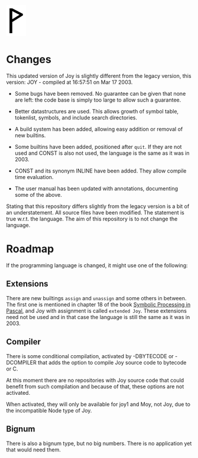  ![](Wynn.PNG)
==============

Changes
=======

This updated version of Joy is slightly different from the legacy version,
this version: JOY  -  compiled at 16:57:51 on Mar 17 2003.

- Some bugs have been removed. No guarantee can be given that none are left:
  the code base is simply too large to allow such a guarantee.

- Better datastructures are used. This allows growth of symbol table,
  tokenlist, symbols, and include search directories.

- A build system has been added, allowing easy addition or removal of new
  builtins.

- Some builtins have been added, positioned after `quit`. If they are not used
  and CONST is also not used, the language is the same as it was in 2003.

- CONST and its synonym INLINE have been added. They allow compile time
  evaluation.

- The user manual has been updated with annotations, documenting some of the
  above.

Stating that this repository differs slightly from the legacy version is a bit
of an understatement. All source files have been modified. The statement is
true w.r.t. the language. The aim of this repository is to not change the
language.

Roadmap
=======

If the programming language is changed, it might use one of the following:

Extensions
----------

There are new builtings `assign` and `unassign` and some others in between.
The first one is mentioned in chapter 18 of the book
[Symbolic Processing in Pascal](https://github.com/nickelsworth/sympas/blob/master/text/18-minijoy.org),
and Joy with assignment is called `extended Joy`. These extensions need not
be used and in that case the language is still the same as it was in 2003.

Compiler
--------

There is some conditional compilation, activated by -DBYTECODE or -DCOMPILER
that adds the option to compile Joy source code to bytecode or C.

At this moment there are no repositories with Joy source code that could
benefit from such compilation and because of that, these options are not
activated.

When activated, they will only be available for joy1 and Moy, not Joy, due to
the incompatible Node type of Joy.

Bignum
------

There is also a bignum type, but no big numbers. There is no application yet
that would need them.
